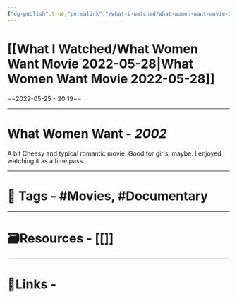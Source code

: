 ```yaml
---
{"dg-publish":true,"permalink":"/what-i-watched/what-women-want-movie-2022-05-28/","dgPassFrontmatter":true,"noteIcon":"1","created":"2023-11-14T21:08:39.622+05:30","updated":"2023-12-12T23:36:19.405+05:30"}
---
```


# [[What I Watched/What Women Want Movie  2022-05-28\|What Women Want Movie  2022-05-28]]
==2022-05-25 - 20:19==

---

# What Women Want - *2002*
A bit Cheesy and typical romantic movie. Good for girls, maybe.
I enjoyed watching it as a time pass.

---
# 🧶 Tags - #Movies, #Documentary 

---
# 🗃Resources - [[]]
---
# 🔗Links -